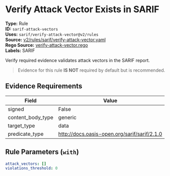 # Verify Attack Vector Exists in SARIF  
**Type:** Rule  
**ID:** `sarif-attack-vectors`  
**Uses:** `sarif/verify-attack-vector@v2/rules`  
**Source:** [v2/rules/sarif/verify-attack-vector.yaml](https://github.com/scribe-public/sample-policies/v2/rules/sarif/verify-attack-vector.yaml)  
**Rego Source:** [verify-attack-vector.rego](https://github.com/scribe-public/sample-policies/v2/rules/sarif/verify-attack-vector.rego)  
**Labels:** SARIF  

Verify required evidence validates attack vectors in the SARIF report.

> Evidence for this rule **IS NOT** required by default but is recommended.


## Evidence Requirements  
| Field | Value |
|-------|-------|
| signed | False |
| content_body_type | generic |
| target_type | data |
| predicate_type | http://docs.oasis-open.org/sarif/sarif/2.1.0 |

## Rule Parameters (`with`)  
```yaml
attack_vectors: []
violations_threshold: 0
```

